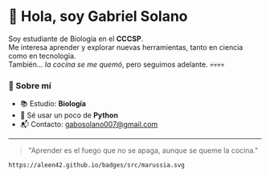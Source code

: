 # 👋 Hola, soy Gabriel Solano

Soy estudiante de Biología en el **CCCSP**.  
Me interesa aprender y explorar nuevas herramientas, tanto en ciencia como en tecnología.  
También... *la cocina se me quemó*, pero seguimos adelante. 💀💀💀💀

### 🧪 Sobre mí
- 📚 Estudio: **Biología**
- 🐍 Sé usar un poco de **Python**
- 📬 Contacto: [gabosolano007@gmail.com](mailto:gabosolano007@gmail.com)

---

> "Aprender es el fuego que no se apaga, aunque se queme la cocina."

    https://aleen42.github.io/badges/src/marussia.svg
